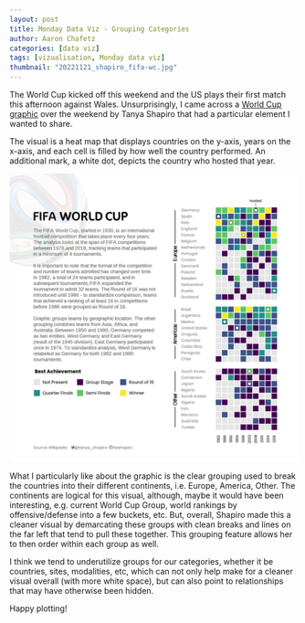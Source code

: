 ```yaml
---
layout: post
title: Monday Data Viz - Grouping Categories
author: Aaron Chafetz
categories: [data viz]
tags: [vizualisation, Monday data viz]
thumbnail: "20221121_shapiro_fifa-wc.jpg"
---
```


The World Cup kicked off this weekend and the US plays their first match this afternoon against Wales. Unsurprisingly, I came across a [World Cup graphic](https://twitter.com/tanya_shapiro/status/1594349545282064384?s=20&t=bLvrDmVjRbeQSBW07mBrqQ) over the weekend by Tanya Shapiro that had a particular element I wanted to share. 

The visual is a heat map that displays countries on the y-axis, years on the x-axis, and each cell is filled by how well the country performed. An additional mark, a white dot, depicts the country who hosted that year. 

![world cup heat map](/assets/img/posts/20221121_shapiro_fifa-wc.jpg)

What I particularly like about the graphic is the clear grouping used to break the countries into their different continents, i.e. Europe, America, Other. The continents are logical for this visual, although, maybe it would have been interesting, e.g. current World Cup Group, world rankings by offensive/defense into a few buckets, etc. But, overall, Shapiro made this a cleaner visual by demarcating these groups with clean breaks and lines on the far left that tend to pull these together. This grouping feature allows her to then order within each group as well. 

I think we tend to underutilize groups for our categories, whether it be countries, sites, modalities, etc, which can not only help make for a cleaner visual overall (with more white space), but can also point to relationships that may have otherwise been hidden. 

Happy plotting!